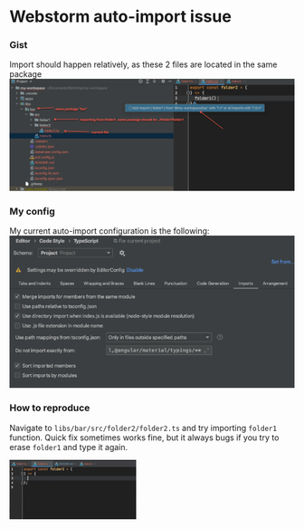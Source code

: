 # Webstorm auto-import issue

### Gist
Import should happen relatively, as these 2 files are located in the same package
![Bug](img/bug.png "demo")

### My config
My current auto-import configuration is the following:
![Config](img/config.png "Config")

### How to reproduce

Navigate to `libs/bar/src/folder2/folder2.ts` and try importing `folder1` function.
Quick fix sometimes works fine, but it always bugs if you try to erase `folder1` and type it again.

![Demo](img/demo.gif "demo")

